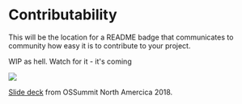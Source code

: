 # Contributability

This will be the location for a README badge that communicates to community how easy it is to contribute to your project.

WIP as hell. Watch for it - it's coming

![](https://media.giphy.com/media/nCzrl2mzk9BT2/giphy.gif)

[Slide deck](https://docs.google.com/presentation/d/e/2PACX-1vQI8TTpnZvk35ECZ8cJAiGm0UhkXu9q0JHhDn51XhKJPIq5LXEMDYvRAOKnbVj1Mlr6UgAbedZ92UCp/pub?start=false&loop=false&delayms=3000) from OSSummit North Amercica 2018.
